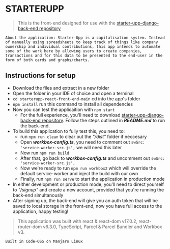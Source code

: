 
# STARTERUPP 

> This is the front-end designed for use with the [starter-upp-django-back-end repository](https://github.com/B08waffles/starter-upp-django-back-end)

~~~~~~
About the application: Starter-Upp is a capitalisation system. Instead of manually using spreadsheets to keep track of things like company ownership and individual contributions, this app intends to automate some of the work here by allowing users to create companies, transactions and for this data to be presented to the end-user in the form of both cards and graphs/charts. 
~~~~~~

## Instructions for setup
* Download the files and extract in a new folder
* Open the folder in your IDE of choice and open a terminal
* `cd starterupp-react-front-end-main` cd into the app's folder 
* `npm install` run this command to install all dependencies
* Now you can test the applicaition with `npm start`
    - For the full experience, you'll need to download [starter-upp-django-back-end repository](https://github.com/B08waffles/starter-upp-django-back-end). Follow the steps outlined in _**README.md**_ to run the back-end. 
* To build this application to fully test this, you need to:
    - run `npm run clean` to clear out the _"/dist"_ folder if neccesary
    - Open _**workbox-config.ts**_, you need to comment out `swSrc: 'service-worker-src.js',` we will need this later
    - Now run `npm run build`
    - After that, go back to _**workbox-config.ts**_ and uncomment out `swSrc: 'service-worker-src.js',`
    - Now we're ready to run `npm run workbox2` which will override the default service-worker and inject the build with our own
    - Finally, run `npm run serve` to start the application in production mode
* In either development or production mode, you'll need to direct yourself to _"/signup"_ and create a new account, provided that you're running the back-end simultanously
* After signing up, the back-end will give you an auth token that will be saved to local storage in the front-end, now you have full access to the application, happy testing! 

> This application was built with react & react-dom v17.0.2, react-router-dom v6.3.0, TypeScript, Parcel & Parcel Bundler and Workbox v3.
  

~~~~~~~~~~~~~~~~~~~~~~~~~~~~~~~~~~~~
Built in Code-OSS on Manjaro Linux
~~~~~~~~~~~~~~~~~~~~~~~~~~~~~~~~~~~~
